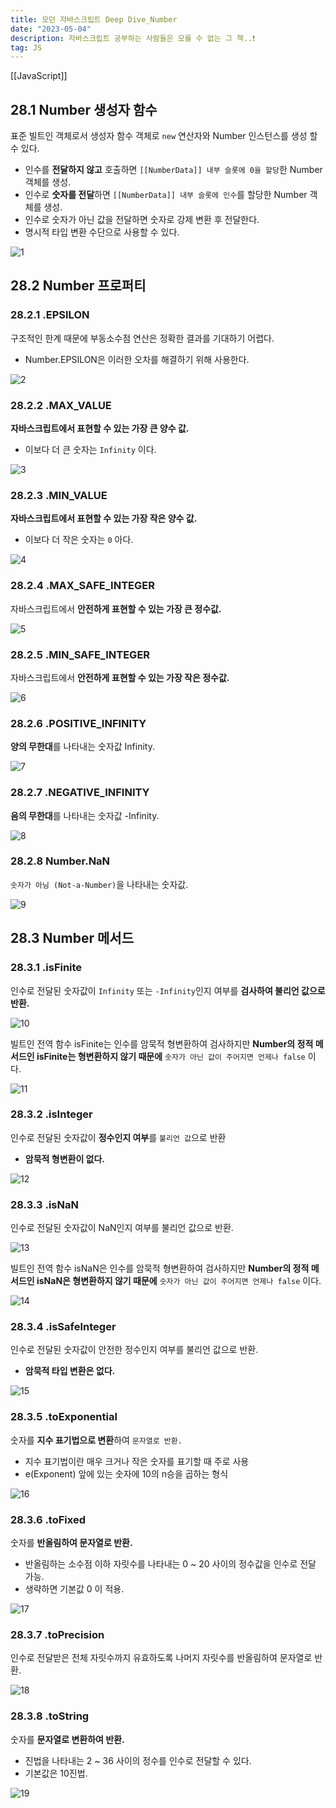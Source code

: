 ```yaml
---
title: 모던 자바스크립트 Deep Dive_Number
date: "2023-05-04"
description: 자바스크립트 공부하는 사람들은 모를 수 없는 그 책..❗️
tag: JS
---
```

[[JavaScript]]
## 28.1 Number 생성자 함수

표준 빌트인 객체로서 생성자 함수 객체로 `new` 연산자와 Number 인스턴스를 생성 할 수 있다.

-   인수를 **전달하지 않고** 호출하면 `[[NumberData]] 내부 슬롯에 0을 할당`한 Number 객체를 생성.
-   인수로 **숫자를 전달**하면 `[[NumberData]] 내부 슬롯에 인수`를 할당한 Number 객체를 생성.
-   인수로 숫자가 아닌 값을 전달하면 숫자로 강제 변환 후 전달한다.
-   명시적 타입 변환 수단으로 사용할 수 있다.

![1](https://user-images.githubusercontent.com/87301268/236116217-ac8483c9-7c24-419c-bbe8-914dcea92e89.png)

## 28.2 Number 프로퍼티

### 28.2.1 .EPSILON

구조적인 한계 때문에 부동소수점 연산은 정확한 결과를 기대하기 어렵다.

-   Number.EPSILON은 이러한 오차를 해결하기 위해 사용한다.

![2](https://user-images.githubusercontent.com/87301268/236116572-7201da80-a944-4dd6-ba00-3cce7437a076.png)

### 28.2.2 .MAX_VALUE

**자바스크립트에서 표현할 수 있는 가장 큰 양수 값.**

-   이보다 더 큰 숫자는 `Infinity` 이다.

![3](https://user-images.githubusercontent.com/87301268/236116703-907b1384-c866-4141-8b51-3e0db68160fc.png)

### 28.2.3 .MIN_VALUE

**자바스크립트에서 표현할 수 있는 가장 작은 양수 값.**

-   이보다 더 작은 숫자는 `0` 아다.

![4](https://user-images.githubusercontent.com/87301268/236117155-84860571-8e60-4d70-a7dc-db5650417cc7.png)

### 28.2.4 .MAX_SAFE_INTEGER

자바스크립트에서 **안전하게 표현할 수 있는 가장 큰 정수값.**

![5](https://user-images.githubusercontent.com/87301268/236117331-2dd4b281-1805-497f-b7cf-e525fe0604d1.png)

### 28.2.5 .MIN_SAFE_INTEGER

자바스크립트에서 **안전하게 표현할 수 있는 가장 작은 정수값.**

![6](https://user-images.githubusercontent.com/87301268/236117392-e8bc0139-dd0e-4bbe-b703-25f9a9f727d9.png)

### 28.2.6 .POSITIVE_INFINITY

**양의 무한대**를 나타내는 숫자값 Infinity.

![7](https://user-images.githubusercontent.com/87301268/236117477-37e9077d-cc90-41d9-a42c-c7967b8d5483.png)

### 28.2.7 .NEGATIVE_INFINITY

**음의 무한대**를 나타내는 숫자값 -Infinity.

![8](https://user-images.githubusercontent.com/87301268/236117589-a3c55b82-ff18-4c95-8f77-ca4c5e063a34.png)

### 28.2.8 Number.NaN

`숫자가 아님 (Not-a-Number)`을 나타내는 숫자값.

![9](https://user-images.githubusercontent.com/87301268/236117684-ee875e40-85b4-4229-987f-f483119d52e7.png)

## 28.3 Number 메서드

### 28.3.1 .isFinite

인수로 전달된 숫자값이 `Infinity` 또는 `-Infinity`인지 여부를 **검사하여 불리언 값으로 반환.**

![10](https://user-images.githubusercontent.com/87301268/236117978-29c1e52c-de7d-4de8-8b47-6dec0004799a.png)

빌트인 전역 함수 isFinite는 인수를 암묵적 형변환하여 검사하지만
**Number의 정적 메서드인 isFinite는 형변환하지 않기 때문에** `숫자가 아닌 값이 주어지면 언제나 false` 이다.

![11](https://user-images.githubusercontent.com/87301268/236118333-9128d04f-7550-4bee-a79b-79f34116c19f.png)

### 28.3.2 .isInteger

인수로 전달된 숫자값이 **정수인지 여부**를 `불리언 값`으로 반환

-   **암묵적 형변환이 없다.**

![12](https://user-images.githubusercontent.com/87301268/236118665-9a4a1d19-fcc5-4338-a66f-d63a22b3347e.png)

### 28.3.3 .isNaN

인수로 전달된 숫자값이 NaN인지 여부를 불리언 값으로 반환.

![13](https://user-images.githubusercontent.com/87301268/236118786-d66afdec-fad4-4cc1-aa96-f78e82dba0ea.png)

빌트인 전역 함수 isNaN은 인수를 암묵적 형변환하여 검사하지만
**Number의 정적 메서드인 isNaN은 형변환하지 않기 때문에** `숫자가 아닌 값이 주어지면 언제나 false` 이다.

![14](https://user-images.githubusercontent.com/87301268/236118833-00a1898b-6154-4dfb-82c4-468c420d1a20.png)

### 28.3.4 .isSafeInteger

인수로 전달된 숫자값이 안전한 정수인지 여부를 불리언 값으로 반환.

-   **암묵적 타입 변환은 없다.**

![15](https://user-images.githubusercontent.com/87301268/236119196-6ba61597-84ad-4f2a-b61b-24c441d7bdb1.png)

### 28.3.5 .toExponential

숫자를 **지수 표기법으로 변환**하여 `문자열로 반환.`

-   지수 표기법이란 매우 크거나 작은 숫자를 표기할 때 주로 사용
-   e(Exponent) 앞에 있는 숫자에 10의 n승을 곱하는 형식

![16](https://user-images.githubusercontent.com/87301268/236119448-a8f16a79-bc2c-49cd-a9f5-58100bf2b8a1.png)

### 28.3.6 .toFixed

숫자를 **반올림하여 문자열로 반환.**

-   반올림하는 소수점 이하 자릿수를 나타내는 0 ~ 20 사이의 정수값을 인수로 전달 가능.
-   생략하면 기본값 0 이 적용.

![17](https://user-images.githubusercontent.com/87301268/236120297-cabbd77a-1fef-4fc9-ba4d-61ec3400f1f0.png)

### 28.3.7 .toPrecision

인수로 전달받은 전체 자릿수까지 유효하도록 나머지 자릿수를 반올림하여 문자열로 반환.

![18](https://user-images.githubusercontent.com/87301268/236121159-d3eb103f-930c-4fd4-b232-849bf2676959.png)

### 28.3.8 .toString

숫자를 **문자열로 변환하여 반환.**

-   진법을 나타내는 2 ~ 36 사이의 정수를 인수로 전달할 수 있다.
-   기본값은 10진법.

![19](https://user-images.githubusercontent.com/87301268/236121571-b5c1672f-35d2-4460-b0b1-a476976bda90.png)
